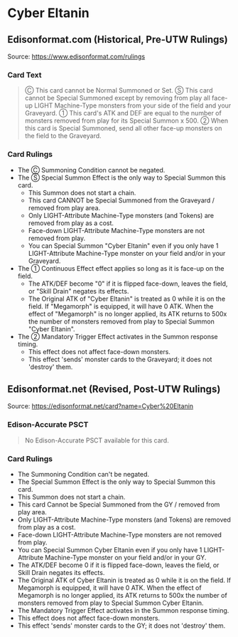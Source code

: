 # Cyber Eltanin

## Edisonformat.com (Historical, Pre-UTW Rulings)

Source: https://www.edisonformat.com/rulings

### Card Text

> Ⓒ This card cannot be Normal Summoned or Set. Ⓢ This card cannot be Special Summoned except by removing from play all face-up LIGHT Machine-Type monsters from your side of the field and your Graveyard. ① This card's ATK and DEF are equal to the number of monsters removed from play for its Special Summon x 500. ② When this card is Special Summoned, send all other face-up monsters on the field to the Graveyard.

### Card Rulings

*   The Ⓒ Summoning Condition cannot be negated.
*   The Ⓢ Special Summon Effect is the only way to Special Summon this card.
    *   This Summon does not start a chain.
    *   This card CANNOT be Special Summoned from the Graveyard / removed from play area.
    *   Only LIGHT-Attribute Machine-Type monsters (and Tokens) are removed from play as a cost.
    *   Face-down LIGHT-Attribute Machine-Type monsters are not removed from play.
    *   You can Special Summon "Cyber Eltanin" even if you only have 1 LIGHT-Attribute Machine-Type monster on your field and/or in your Graveyard.
*   The ① Continuous Effect effect applies so long as it is face-up on the field.
    *   The ATK/DEF become "0" if it is flipped face-down, leaves the field, or "Skill Drain" negates its effects.
    *   The Original ATK of "Cyber Eltanin" is treated as 0 while it is on the field. If "Megamorph" is equipped, it will have 0 ATK. When the effect of "Megamorph" is no longer applied, its ATK returns to 500x the number of monsters removed from play to Special Summon "Cyber Eltanin".
*   The ② Mandatory Trigger Effect activates in the Summon response timing.
    *   This effect does not affect face-down monsters.
    *   This effect 'sends' monster cards to the Graveyard; it does not 'destroy' them.

## Edisonformat.net (Revised, Post-UTW Rulings)

Source: https://edisonformat.net/card?name=Cyber%20Eltanin

### Edison-Accurate PSCT

> No Edison-Accurate PSCT available for this card.

### Card Rulings

*   The Summoning Condition can't be negated.
*   The Special Summon Effect is the only way to Special Summon this card.
*   This Summon does not start a chain.
*   This card Cannot be Special Summoned from the GY / removed from play area.
*   Only LIGHT-Attribute Machine-Type monsters (and Tokens) are removed from play as a cost.
*   Face-down LIGHT-Attribute Machine-Type monsters are not removed from play.
*   You can Special Summon Cyber Eltanin even if you only have 1 LIGHT-Attribute Machine-Type monster on your field and/or in your GY.
*   The ATK/DEF become 0 if it is flipped face-down, leaves the field, or Skill Drain negates its effects.
*   The Original ATK of Cyber Eltanin is treated as 0 while it is on the field. If Megamorph is equipped, it will have 0 ATK. When the effect of Megamorph is no longer applied, its ATK returns to 500x the number of monsters removed from play to Special Summon Cyber Eltanin.
*   The Mandatory Trigger Effect activates in the Summon response timing.
*   This effect does not affect face-down monsters.
*   This effect 'sends' monster cards to the GY; it does not 'destroy' them.
            